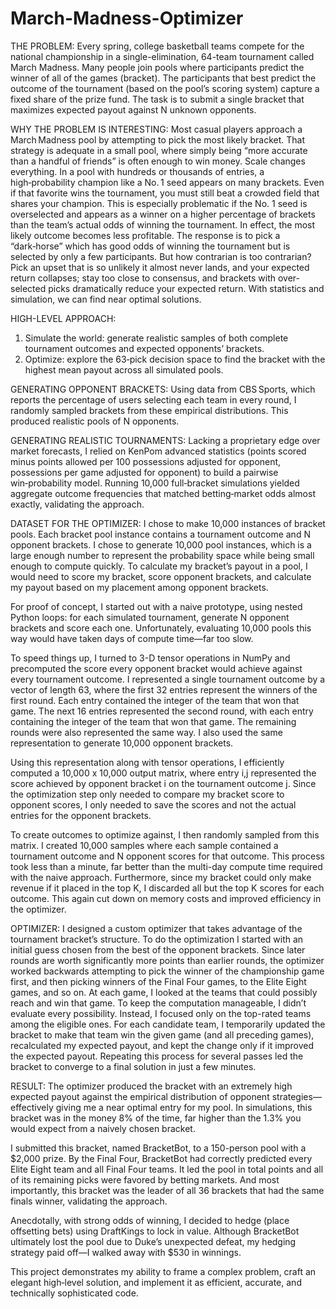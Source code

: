# March-Madness-Optimizer

THE PROBLEM:
Every spring, college basketball teams compete for the national championship in a single-elimination, 64-team tournament called March Madness.  Many people join pools where participants predict the winner of all of the games (bracket). The participants that best predict the outcome of the tournament (based on the pool’s scoring system) capture a fixed share of the prize fund. The task is to submit a single bracket that maximizes expected payout against N unknown opponents.

WHY THE PROBLEM IS INTERESTING:
Most casual players approach a March Madness pool by attempting to pick the most likely bracket. That strategy is adequate in a small pool, where simply being “more accurate than a handful of friends” is often enough to win money. Scale changes everything. In a pool with hundreds or thousands of entries, a high‑probability champion like a No. 1 seed appears on many brackets. Even if that favorite wins the tournament, you must still beat a crowded field that shares your champion. This is especially problematic if the No. 1 seed is overselected and appears as a winner on a higher percentage of brackets than the team’s actual odds of winning the tournament. In effect, the most likely outcome becomes less profitable. The response is to pick a “dark‑horse” which has good odds of winning the tournament but is selected by only a few participants. But how contrarian is too contrarian? Pick an upset that is so unlikely it almost never lands, and your expected return collapses; stay too close to consensus, and brackets with over-selected picks dramatically reduce your expected return. With statistics and simulation, we can find near optimal solutions.

HIGH-LEVEL APPROACH:
1. Simulate the world: generate realistic samples of both complete tournament outcomes and expected opponents’ brackets.
2. Optimize: explore the 63‑pick decision space to find the bracket with the highest mean payout across all simulated pools.

GENERATING OPPONENT BRACKETS:
Using data from CBS Sports, which reports the percentage of users selecting each team in every round, I randomly sampled brackets from these empirical distributions. This produced realistic pools of N opponents.

GENERATING REALISTIC TOURNAMENTS:
Lacking a proprietary edge over market forecasts, I relied on KenPom advanced statistics (points scored minus points allowed per 100 possessions adjusted for opponent, possessions per game adjusted for opponent) to build a pairwise win‑probability model. Running 10,000 full‑bracket simulations yielded aggregate outcome frequencies that matched betting‑market odds almost exactly, validating the approach.

DATASET FOR THE OPTIMIZER:
I chose to make 10,000 instances of bracket pools. Each bracket pool instance contains a tournament outcome and N opponent brackets. I chose to generate 10,000 pool instances, which is a large enough number to represent the probability space while being small enough to compute quickly. To calculate my bracket’s payout in a pool, I would need to score my bracket, score opponent brackets, and calculate my payout based on my placement among opponent brackets.

For proof of concept, I started out with a naive prototype, using nested Python loops: for each simulated tournament, generate N opponent brackets and score each one. Unfortunately, evaluating 10,000 pools this way would have taken days of compute time—far too slow.

To speed things up, I turned to 3-D tensor operations in NumPy and precomputed the score every opponent bracket would achieve against every tournament outcome. I represented a single tournament outcome by a vector of length 63, where the first 32 entries represent the winners of the first round. Each entry contained the integer of the team that won that game. The next 16 entries represented the second round, with each entry containing the integer of the team that won that game. The remaining rounds were also represented the same way. I also used the same representation to generate 10,000 opponent brackets. 

Using this representation along with tensor operations, I efficiently computed a 10,000 x 10,000 output matrix, where entry i,j represented the score achieved by opponent bracket i on the tournament outcome j. Since the optimization step only needed to compare my bracket score to opponent scores, I only needed to save the scores and not the actual entries for the opponent brackets. 

To create outcomes to optimize against, I then randomly sampled from this matrix. I created 10,000 samples where each sample contained a tournament outcome and N opponent scores for that outcome. This process took less than a minute, far better than the multi-day compute time required with the naive approach. Furthermore, since my bracket could only make revenue if it placed in the top K, I discarded all but the top K scores for each outcome. This again cut down on memory costs and improved efficiency in the optimizer.

OPTIMIZER:
I designed a custom optimizer that takes advantage of the tournament bracket’s structure. To do the optimization I started with an initial guess chosen from the best of the opponent brackets. Since later rounds are worth significantly more points than earlier rounds, the optimizer worked backwards attempting to pick the winner of the championship game first, and then picking winners of the Final Four games, to the Elite Eight games, and so on. At each game, I looked at the teams that could possibly reach and win that game. To keep the computation manageable, I didn’t evaluate every possibility. Instead, I focused only on the top-rated teams among the eligible ones. For each candidate team, I temporarily updated the bracket to make that team win the given game (and all preceding games), recalculated my expected payout, and kept the change only if it improved the expected payout. Repeating this process for several passes led the bracket to converge to a final solution in just a few minutes.

RESULT:
The optimizer produced the bracket with an extremely high expected payout against the empirical distribution of opponent strategies—effectively giving me a near optimal entry for my pool. In simulations, this bracket was in the money 8% of the time, far higher than the 1.3% you would expect from a naively chosen bracket.

I submitted this bracket, named BracketBot, to a 150-person pool with a $2,000 prize. By the Final Four, BracketBot had correctly predicted every Elite Eight team and all Final Four teams. It led the pool in total points and all of its remaining picks were favored by betting markets. And most importantly, this bracket was the leader of all 36 brackets that had the same finals winner, validating the approach. 

Anecdotally, with strong odds of winning, I decided to hedge (place offsetting bets) using DraftKings to lock in value. Although BracketBot ultimately lost the pool due to Duke’s unexpected defeat, my hedging strategy paid off—I walked away with $530 in winnings.

This project demonstrates my ability to frame a complex problem, craft an elegant high‑level solution, and implement it as efficient, accurate, and technically sophisticated code.

